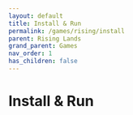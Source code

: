 ```yaml
---
layout: default
title: Install & Run
permalink: /games/rising/install
parent: Rising Lands
grand_parent: Games
nav_order: 1
has_children: false
---
```


# Install & Run
